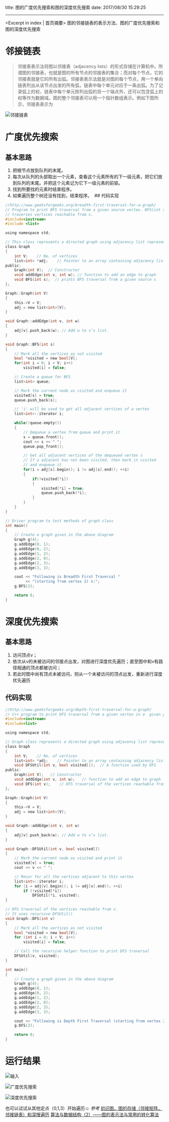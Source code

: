 title: 图的广度优先搜索和图的深度优先搜索
date: 2017/08/30 15:29:25


---

<Excerpt in index | 首页摘要> 
图的邻接链表的表示方法、图的广度优先搜索和图的深度优先搜索
<!-- more -->


# 邻接链表
>邻接表表示法将图以邻接表（adjacency  lists）的形式存储在计算机中。所谓图的邻接表，也就是图的所有节点的邻接表的集合；而对每个节点，它的邻接表就是它的所有出弧。邻接表表示法就是对图的每个节点，用一个单向链表列出从该节点出发的所有弧，链表中每个单元对应于一条出弧。为了记录弧上的权，链表中每个单元除列出弧的另一个端点外，还可以包含弧上的权等作为数据域。图的整个邻接表可以用一个指针数组表示。例如下图所示，邻接表表示为

![邻接链表](http://upload-images.jianshu.io/upload_images/1531909-e2e11cfa815bf198.png?imageMogr2/auto-orient/strip%7CimageView2/2/w/1240)

# 广度优先搜索
## 基本思路
1. 把根节点放到队列的末尾。
2. 每次从队列的头部取出一个元素，查看这个元素所有的下一级元素，把它们放到队列的末尾。并把这个元素记为它下一级元素的前驱。
3. 找到所要找的元素时结束程序。
4. 如果遍历整个树还没有找到，结束程序。
 ## 代码实现
```C
//http://www.geeksforgeeks.org/breadth-first-traversal-for-a-graph/
// Program to print BFS traversal from a given source vertex. BFS(int s)
// traverses vertices reachable from s.
#include<iostream>
#include <list>

using namespace std;

// This class represents a directed graph using adjacency list representation
class Graph
{
    int V;    // No. of vertices
    list<int> *adj;    // Pointer to an array containing adjacency lists
public:
    Graph(int V);  // Constructor
    void addEdge(int v, int w); // function to add an edge to graph
    void BFS(int s);  // prints BFS traversal from a given source s
};

Graph::Graph(int V)
{
    this->V = V;
    adj = new list<int>[V];
}

void Graph::addEdge(int v, int w)
{
    adj[v].push_back(w); // Add w to v’s list.
}

void Graph::BFS(int s)
{
    // Mark all the vertices as not visited
    bool *visited = new bool[V];
    for(int i = 0; i < V; i++)
        visited[i] = false;

    // Create a queue for BFS
    list<int> queue;

    // Mark the current node as visited and enqueue it
    visited[s] = true;
    queue.push_back(s);

    // 'i' will be used to get all adjacent vertices of a vertex
    list<int>::iterator i;

    while(!queue.empty())
    {
        // Dequeue a vertex from queue and print it
        s = queue.front();
        cout << s << " ";
        queue.pop_front();

        // Get all adjacent vertices of the dequeued vertex s
        // If a adjacent has not been visited, then mark it visited
        // and enqueue it
        for(i = adj[s].begin(); i != adj[s].end(); ++i)
        {
            if(!visited[*i])
            {
                visited[*i] = true;
                queue.push_back(*i);
            }
        }
    }
}

// Driver program to test methods of graph class
int main()
{
    // Create a graph given in the above diagram
    Graph g(4);
    g.addEdge(0, 1);
    g.addEdge(0, 2);
    g.addEdge(1, 2);
    g.addEdge(2, 0);
    g.addEdge(2, 3);
    g.addEdge(3, 3);

    cout << "Following is Breadth First Traversal "
         << "(starting from vertex 2) n:";
    g.BFS(2);

    return 0;
}

```
# 深度优先搜索
## 基本思路
1. 访问顶点v；
2. 依次从v的未被访问的邻接点出发，对图进行深度优先遍历；直至图中和v有路径相通的顶点都被访问；
3. 若此时图中尚有顶点未被访问，则从一个未被访问的顶点出发，重新进行深度优先遍历
## 代码实现
```C
//http://www.geeksforgeeks.org/depth-first-traversal-for-a-graph/
// C++ program to print DFS traversal from a given vertex in a  given graph
#include<iostream>
#include<list>

using namespace std;

// Graph class represents a directed graph using adjacency list representation
class Graph
{
    int V;    // No. of vertices
    list<int> *adj;    // Pointer to an array containing adjacency lists
    void DFSUtil(int v, bool visited[]);  // A function used by DFS
public:
    Graph(int V);   // Constructor
    void addEdge(int v, int w);   // function to add an edge to graph
    void DFS(int v);    // DFS traversal of the vertices reachable from v
};

Graph::Graph(int V)
{
    this->V = V;
    adj = new list<int>[V];
}

void Graph::addEdge(int v, int w)
{
    adj[v].push_back(w); // Add w to v’s list.
}

void Graph::DFSUtil(int v, bool visited[])
{
    // Mark the current node as visited and print it
    visited[v] = true;
    cout << v << " ";

    // Recur for all the vertices adjacent to this vertex
    list<int>::iterator i;
    for (i = adj[v].begin(); i != adj[v].end(); ++i)
        if (!visited[*i])
            DFSUtil(*i, visited);
}

// DFS traversal of the vertices reachable from v.
// It uses recursive DFSUtil()
void Graph::DFS(int v)
{
    // Mark all the vertices as not visited
    bool *visited = new bool[V];
    for (int i = 0; i < V; i++)
        visited[i] = false;

    // Call the recursive helper function to print DFS traversal
    DFSUtil(v, visited);
}

int main()
{
    // Create a graph given in the above diagram
    Graph g(4);
    g.addEdge(0, 1);
    g.addEdge(0, 2);
    g.addEdge(1, 2);
    g.addEdge(2, 0);
    g.addEdge(2, 3);
    g.addEdge(3, 3);

    cout << "Following is Depth First Traversal (starting from vertex 2) n:";
    g.DFS(2);

    return 0;
}

```
# 运行结果

![输入](http://upload-images.jianshu.io/upload_images/1531909-df3bc225970ef1bf.png?imageMogr2/auto-orient/strip%7CimageView2/2/w/1240)

![广度优先搜索](http://upload-images.jianshu.io/upload_images/1531909-c28e0034fe262c31.png?imageMogr2/auto-orient/strip%7CimageView2/2/w/1240)

![深度优先搜索](http://upload-images.jianshu.io/upload_images/1531909-0ac37d322b53006b.png?imageMogr2/auto-orient/strip%7CimageView2/2/w/1240)

也可以试试从其他定点（0,1,3）开始遍历☺
*参考*
[初识图，图的存储（邻接矩阵，邻接链表）和深搜遍历](http://blog.csdn.net/dextrad_ihacker/article/details/50132129)
[算法与数据结构（2）——图的表示法与常用的转化算法](http://www.cnblogs.com/liushang0419/archive/2011/05/06/2039386.html)